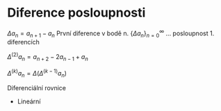 # Diference posloupnosti

$\Delta a_n = a_{n+1}-a_n$
První diference v bodě n.
$\{\Delta a_n\}^\infty_{n=0}$ ... posloupnost 1. diferencích

 $\Delta^{(2)} a_n = a_{n+2} -2a_{n-1} + a_n$

 $\Delta^{(k)} a_n = \Delta(\Delta^{(k-1)} a_n)$

Diferenciální rovnice
- Lineární